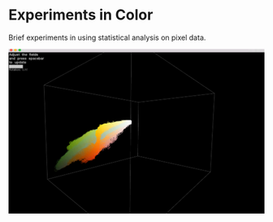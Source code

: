 # Experiments in Color

Brief experiments in using statistical analysis on pixel data. 


![RGB](images/RGB.png)



